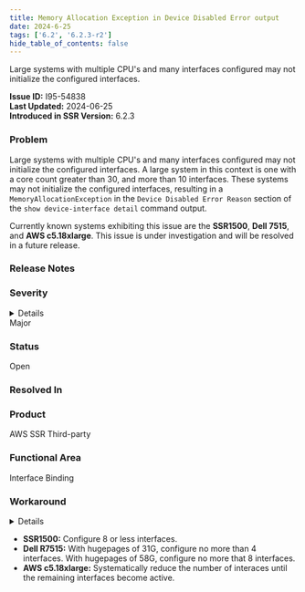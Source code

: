 ```yaml
---
title: Memory Allocation Exception in Device Disabled Error output
date: 2024-6-25
tags: ['6.2', '6.2.3-r2']
hide_table_of_contents: false
---
```


Large systems with multiple CPU's and many interfaces configured may not initialize the configured interfaces.

<!-- truncate -->

**Issue ID:** I95-54838  
**Last Updated:** 2024-06-25  
**Introduced in SSR Version:** 6.2.3

### Problem

Large systems with multiple CPU's and many interfaces configured may not initialize the configured interfaces. A large system in this context is one with a core count greater than 30, and more than 10 interfaces. These systems may not initialize the configured interfaces, resulting in a `MemoryAllocationException` in the `Device Disabled Error Reason` section of the `show device-interface detail` command output. 

Currently known systems exhibiting this issue are the **SSR1500**, **Dell 7515**, and **AWS c5.18xlarge**. This issue is under investigation and will be resolved in a future release.

### Release Notes


### Severity
<details>
The potential impact of a software defect if encountered. Severity levels are:
* Critical: Could severely affect service, capacity/traffic, and maintenance capabilities. May have a prolonged impact to the entire system.
* Major: Could seriously affect system operation, maintenance, administration and related tasks.
* Minor: Would not significantly impair the functioning or affect service.
</details>
Major

### Status
Open

### Resolved In

### Product
AWS SSR Third-party

### Functional Area
Interface Binding

### Workaround
<details>
Juniper may provide a method to temporarily circumvent a problem; workarounds do not exist for all issues.
</details>

- **SSR1500:** Configure 8 or less interfaces.
- **Dell R7515:** With hugepages of 31G, configure no more than 4 interfaces. With hugepages of 58G, configure no more that 8 interfaces.
- **AWS c5.18xlarge:** Systematically reduce the number of interaces until the remaining interfaces become active. 

